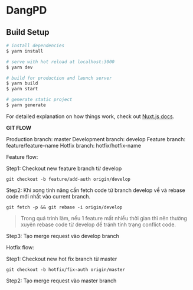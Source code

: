 # DangPD

## Build Setup

```bash
# install dependencies
$ yarn install

# serve with hot reload at localhost:3000
$ yarn dev

# build for production and launch server
$ yarn build
$ yarn start

# generate static project
$ yarn generate
```

For detailed explanation on how things work, check out [Nuxt.js docs](https://nuxtjs.org).


**GIT FLOW**

Production branch: master
Development branch: develop
Feature branch: feature/feature-name
Hotfix branch: hotfix/hotfix-name

Feature flow:

Step1: Checkout new feature branch từ develop

    git checkout -b feature/add-auth origin/develop
   
 Step2: Khi xong tính năng cần fetch code từ branch develop về và rebase code mới nhất vào current branch.
 

    git fetch -p && git rebase -i origin/develop

> Trong quá trình làm, nếu 1 feature mất nhiều thời gian thì nên thường xuyên rebase code từ develop để tránh tính trạng conflict code.

Step3: Tạo merge request vào develop branch

Hotfix flow:

Step1: Checkout new hot fix branch từ master

    git checkout -b hotfix/fix-auth origin/master

Step2: Tạo merge request vào master branch
